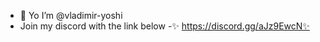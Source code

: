 - 👋 Yo I’m @vladimir-yoshi
- Join my discord with the link below
-✨ https://discord.gg/aJz9EwcN✨

<!---
vladimir-yoshi-1/vladimir-yoshi-1 is a ✨ special ✨ repository because its `README.md` (this file) appears on your GitHub profile.
You can click the Preview link to take a look at your changes.
--->
